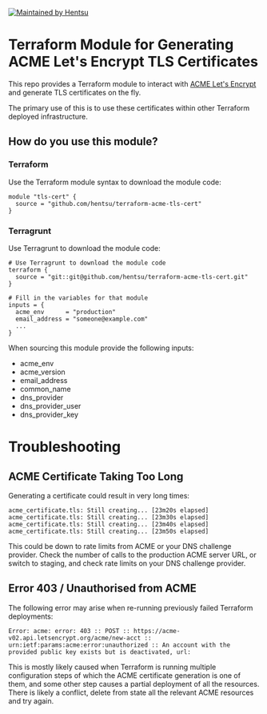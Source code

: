 [![Maintained by Hentsu](https://img.shields.io/badge/maintained%20by-hentsu-%23FABA1E.svg)](https://hentsu.com/?ref=ghrepo_terraform-acme-tls-cert)

# Terraform Module for Generating ACME Let's Encrypt TLS Certificates

This repo provides a Terraform module to interact with [ACME Let's Encrypt](https://letsencrypt.org/) and generate TLS certificates on the fly.

The primary use of this is to use these certificates within other Terraform deployed infrastructure.

## How do you use this module?

### Terraform
Use the Terraform module syntax to download the module code:
```hcl
module "tls-cert" {
  source = "github.com/hentsu/terraform-acme-tls-cert"
}
```

### Terragrunt
Use Terragrunt to download the module code:
```hcl
# Use Terragrunt to download the module code
terraform {
  source = "git::git@github.com/hentsu/terraform-acme-tls-cert.git"
}

# Fill in the variables for that module
inputs = {
  acme_env      = "production"
  email_address = "someone@example.com"
  ...
}
```

When sourcing this module provide the following inputs:
* acme_env
* acme_version
* email_address
* common_name
* dns_provider
* dns_provider_user
* dns_provider_key

# Troubleshooting

## ACME Certificate Taking Too Long

Generating a certificate could result in very long times:
```
acme_certificate.tls: Still creating... [23m20s elapsed]
acme_certificate.tls: Still creating... [23m30s elapsed]
acme_certificate.tls: Still creating... [23m40s elapsed]
acme_certificate.tls: Still creating... [23m50s elapsed]
```

This could be down to rate limits from ACME or your DNS challenge provider. Check the number of calls to the production ACME server URL, or switch to staging, and check rate limits on your DNS challenge provider.

## Error 403 / Unauthorised from ACME

The following error may arise when re-running previously failed Terraform deployments:
```
Error: acme: error: 403 :: POST :: https://acme-v02.api.letsencrypt.org/acme/new-acct :: urn:ietf:params:acme:error:unauthorized :: An account with the provided public key exists but is deactivated, url:
```

This is mostly likely caused when Terraform is running multiple configuration steps of which the ACME certificate generation is one of them, and some other step causes a partial deployment of all the resources. There is likely a conflict, delete from state all the relevant ACME resources and try again.

